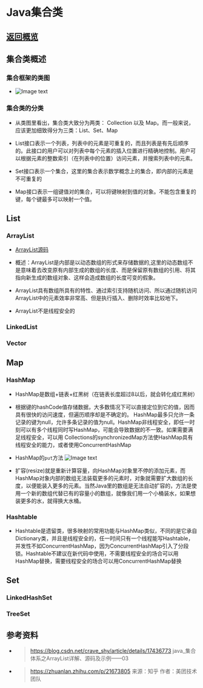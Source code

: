 # Java集合类

## <a href="https://github.com/wildhunt-unique/JavaNote/blob/master/README.md">返回概览</a>

## 集合类概述

### 集合框架的类图
+  ![Image text](http://www.qtu404.com/imageLib/github/20140628144205625%20.jpg)

### 集合类的分类
+ 从类图里看出，集合类大致分为两类： Collection 以及 Map。而一般来说，应该更加细致得分为三类：List、Set、Map

+ List接口表示一个列表，列表中的元素是可重复的，而且列表是有先后顺序的。此接口的用户可以对列表中每个元素的插入位置进行精确地控制。用户可以根据元素的整数索引（在列表中的位置）访问元素，并搜索列表中的元素。

+ Set接口表示一个集合，这里的集合表示数学概念上的集合，即内部的元素是不可重复的

+ Map接口表示一组键值对的集合，可以将键映射到值的对象。不能包含重复的键，每个键最多可以映射一个值。
 
## List   

### ArrayList
+ <a href="https://github.com/wildhunt-unique/JavaKnowledgeSystem/blob/master/jdk1.8/java/util/ArrayList.java">ArrayList源码</a>

+ 概述：ArrayList是内部是以动态数组的形式来存储数据的,这里的动态数组不是意味着去改变原有内部生成的数组的长度、而是保留原有数组的引用、将其指向新生成的数组对象、这样会造成数组的长度可变的假象。

+ ArrayList具有数组所具有的特性、通过索引支持随机访问、所以通过随机访问ArrayList中的元素效率非常高、但是执行插入、删除时效率比较地下。

+ ArrayList不是线程安全的

### LinkedList

### Vector

## Map

### HashMap
+ HashMap是数组+链表+红黑树（在链表长度超过8以后，就会转化成红黑树）

+ 根据键的hashCode值存储数据，大多数情况下可以直接定位到它的值，因而具有很快的访问速度，但遍历顺序却是不确定的。 HashMap最多只允许一条记录的键为null，允许多条记录的值为null。HashMap非线程安全，即任一时刻可以有多个线程同时写HashMap，可能会导致数据的不一致。如果需要满足线程安全，可以用 Collections的synchronizedMap方法使HashMap具有线程安全的能力，或者使用ConcurrentHashMap

+ HashMap的`put`方法
        ![Image text](http://www.qtu404.com/imageLib/github/58e67eae921e4b431782c07444af824e_r.jpg)

+ 扩容(resize)就是重新计算容量，向HashMap对象里不停的添加元素，而HashMap对象内部的数组无法装载更多的元素时，对象就需要扩大数组的长度，以便能装入更多的元素。当然Java里的数组是无法自动扩容的，方法是使用一个新的数组代替已有的容量小的数组，就像我们用一个小桶装水，如果想装更多的水，就得换大水桶。

### Hashtable
+ Hashtable是遗留类，很多映射的常用功能与HashMap类似，不同的是它承自Dictionary类，并且是线程安全的，任一时间只有一个线程能写Hashtable，并发性不如ConcurrentHashMap，因为ConcurrentHashMap引入了分段锁。Hashtable不建议在新代码中使用，不需要线程安全的场合可以用HashMap替换，需要线程安全的场合可以用ConcurrentHashMap替换


## Set
### LinkedHashSet
### TreeSet


## 参考资料
+ > https://blog.csdn.net/crave_shy/article/details/17436773 java_集合体系之ArrayList详解、源码及示例——03

+ > https://zhuanlan.zhihu.com/p/21673805
来源：知乎
作者：美团技术团队
